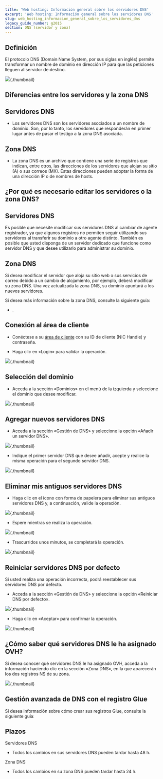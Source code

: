 ```yaml
---
title: 'Web hosting: Información general sobre los servidores DNS'
excerpt: 'Web hosting: Información general sobre los servidores DNS'
slug: web_hosting_informacion_general_sobre_los_servidores_dns
legacy_guide_number: g2015
section: DNS (servidor y zona)
---
```



## Definición
El protocolo DNS (Domain Name System, por sus siglas en inglés) permite transformar un nombre de dominio en dirección IP para que las peticiones lleguen al servidor de destino.

![](images/img_3413.jpg){.thumbnail}


## Diferencias entre los servidores y la zona DNS

## Servidores DNS

- Los servidores DNS son los servidores asociados a un nombre de dominio. Son, por lo tanto, los servidores que responderán en primer lugar antes de pasar el testigo a la zona DNS asociada.



## Zona DNS

- La zona DNS es un archivo que contiene una serie de registros que indican, entre otros, las direcciones de los servidores que alojan su sitio (A) o sus correos (MX). Estas direcciones pueden adoptar la forma de una dirección IP o de nombres de hosts.




## ¿Por qué es necesario editar los servidores o la zona DNS?

## Servidores DNS
Es posible que necesite modificar sus servidores DNS al cambiar de agente registrador, ya que algunos registros no permiten seguir utilizando sus servidores al transferir su dominio a otro agente distinto. 
También es posible que usted disponga de un servidor dedicado que funcione como servidor DNS y que desee utilizarlo para administrar su dominio.

## Zona DNS
Si desea modificar el servidor que aloja su sitio web o sus servicios de correo debido a un cambio de alojamiento, por ejemplo, deberá modificar su zona DNS. 
Una vez actualizada la zona DNS, su dominio apuntará a los nuevos servidores. 

Si desea más información sobre la zona DNS, consulte la siguiente guía: 

- []({legacy}2015).




## Conexión al área de cliente

- Conéctese a su [área de cliente](https://www.ovh.com/manager/web) con su ID de cliente (NIC Handle) y contraseña. 

- Haga clic en «Login» para validar la operación.



![](images/img_3411.jpg){.thumbnail}


## Selección del dominio

- Acceda a la sección «Dominios» en el menú de la izquierda y seleccione el dominio que desee modificar.



![](images/img_3405.jpg){.thumbnail}


## Agregar nuevos servidores DNS

- Acceda a la sección «Gestión de DNS» y seleccione la opción «Añadir un servidor DNS».



![](images/img_3406.jpg){.thumbnail}

- Indique el primer servidor DNS que desee añadir, acepte y realice la misma operación para el segundo servidor DNS.



![](images/img_3407.jpg){.thumbnail}


## Eliminar mis antiguos servidores DNS

- Haga clic en el icono con forma de papelera para eliminar sus antiguos servidores DNS y, a continuación, valide la operación.



![](images/img_3408.jpg){.thumbnail}

- Espere mientras se realiza la operación.



![](images/img_3409.jpg){.thumbnail}

- Trascurridos unos minutos, se completará la operación.



![](images/img_3410.jpg){.thumbnail}


## Reiniciar servidores DNS por defecto
Si usted realiza una operación incorrecta, podrá reestablecer sus servidores DNS por defecto.


- Acceda a la sección «Gestión de DNS» y seleccione la opción «Reiniciar DNS por defecto».



![](images/img_3416.jpg){.thumbnail}

- Haga clic en «Aceptar» para confirmar la operación.



![](images/img_3417.jpg){.thumbnail}


## ¿Cómo saber qué servidores DNS le ha asignado OVH?
Si desea conocer qué servidores DNS le ha asignado OVH, acceda a la información haciendo clic en la sección «Zona DNS», en la que aparecerán los dos registros NS de su zona.

![](images/img_3418.jpg){.thumbnail}


## Gestión avanzada de DNS con el registro Glue
Si desea información sobre cómo crear sus registros Glue, consulte la siguiente guía: 
[]({legacy}1568)


## Plazos
Servidores DNS

- Todos los cambios en sus servidores DNS pueden tardar hasta 48 h.

Zona DNS
- Todos los cambios en su zona DNS pueden tardar hasta 24 h.



